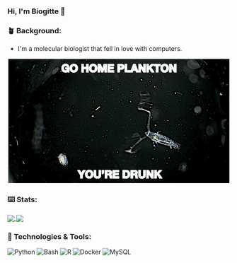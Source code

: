 ### Hi, I'm Biogitte 👋

### 🪴 Background:
- I'm a molecular biologist that fell in love with computers.

<p align="center">
  <img src="copepod.gif" />
</p>

### ⌨️ Stats:
<a href="https://github.com/biogitte/github-readme-stats">
  <img align="center" src="https://github-readme-stats.vercel.app/api?username=biogitte&show_icons=true&layout=compact" />
</a>
<a href="https://github.com/biogitte/github-readme-stats">
  <img align="center" src="https://github-readme-stats.vercel.app/api/top-langs/?username=biogitte&show_icons=true&layout=compact" />
</a>


### 🔧 Technologies & Tools:
![Python](https://img.shields.io/badge/-Python-informational?style=flat&logo=gnu-bash&logoColor=white&color=2bbc8a)
![Bash](https://img.shields.io/badge/-Bash-informational?style=flat&logo=gnu-bash&logoColor=white&color=2bbc8a)
![R](https://img.shields.io/badge/-R-informational?style=flat&logo=gnu-bash&logoColor=white&color=2bbc8a)
![Docker](https://img.shields.io/badge/-Docker-informational?style=flat&logo=docker&logoColor=white&color=2bbc8a)
![MySQL](https://img.shields.io/badge/-MySQL-black?style=flat-square&logo=mysql&logoColor=white&color=2bbc8a)
